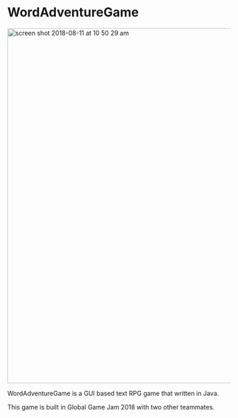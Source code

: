# WordAdventureGame

<img width="799" alt="screen shot 2018-08-11 at 10 50 29 am" src="https://user-images.githubusercontent.com/23665164/43994603-993e0d4e-9d54-11e8-8825-618fa1d046ca.png">

WordAdventureGame is a GUI based text RPG game that written in Java.

This game is built in Global Game Jam 2018 with two other teammates.
